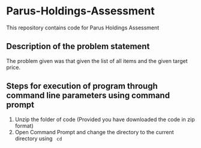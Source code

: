 # Parus-Holdings-Assessment
This repository contains code for Parus Holdings Assessment
<br>
## Description of the problem statement
The problem given was that given the list of all items and the given target price.
<br>
## Steps for execution of program through command line parameters using command prompt
<ol>
  <li>Unzip the folder of code (Provided you have downloaded the code in zip format)</li>
  <li>Open Command Prompt and change the directory to the current directory using <code> cd <current_directory> </code></li>
</ol>
